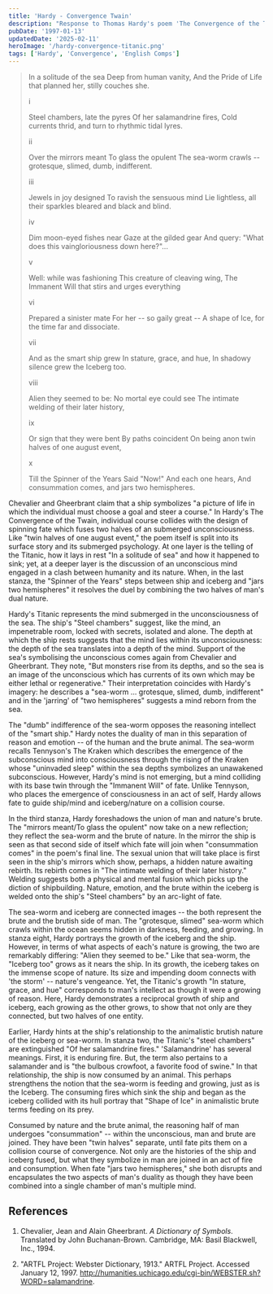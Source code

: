 ```yaml
---
title: 'Hardy - Convergence Twain'
description: "Response to Thomas Hardy's poem 'The Convergence of the Twain' for his English Comprehensive Program at Middlebury College in 1997."
pubDate: '1997-01-13'
updatedDate: '2025-02-11'
heroImage: '/hardy-convergence-titanic.png'
tags: ['Hardy', 'Convergence', 'English Comps']
---
```


> In a solitude of the sea
> Deep from human vanity,
> And the Pride of Life that planned her, stilly couches she.
>
> i
>
> Steel chambers, late the pyres
> Of her salamandrine fires,
> Cold currents thrid, and turn to rhythmic tidal lyres.
>
> ii
>
> Over the mirrors meant
> To glass the opulent
> The sea-worm crawls -- grotesque, slimed, dumb, indifferent.
>
> iii
>
> Jewels in joy designed
> To ravish the sensuous mind
> Lie lightless, all their sparkles bleared and black and blind.
>
> iv
>
> Dim moon-eyed fishes near
> Gaze at the gilded gear
> And query: "What does this vaingloriousness down here?"...
>
> v
>
> Well: while was fashioning
> This creature of cleaving wing,
> The Immanent Will that stirs and urges everything
>
> vi
>
> Prepared a sinister mate
> For her -- so gaily great --
> A shape of Ice, for the time far and dissociate.
>
> vii
>
> And as the smart ship grew
> In stature, grace, and hue,
> In shadowy silence grew the Iceberg too.
>
> viii
>
> Alien they seemed to be:
> No mortal eye could see
> The intimate welding of their later history,
>
> ix
>
> Or sign that they were bent
> By paths coincident
> On being anon twin halves of one august event,
>
> x
>
> Till the Spinner of the Years
> Said "Now!" And each one hears,
> And consummation comes, and jars two hemispheres.

Chevalier and Gheerbrant claim that a ship symbolizes "a picture of life in which the individual must choose a goal and steer a course." In Hardy's The Convergence of the Twain, individual course collides with the design of spinning fate which fuses two halves of an submerged unconsciousness. Like "twin halves of one august event," the poem itself is split into its surface story and its submerged psychology. At one layer is the telling of the Titanic, how it lays in rest "In a solitude of sea" and how it happened to sink; yet, at a deeper layer is the discussion of an unconscious mind engaged in a clash between humanity and its nature. When, in the last stanza, the "Spinner of the Years" steps between ship and iceberg and "jars two hemispheres" it resolves the duel by combining the two halves of man's dual nature.

Hardy's Titanic represents the mind submerged in the unconsciousness of the sea. The ship's "Steel chambers" suggest, like the mind, an impenetrable room, locked with secrets, isolated and alone. The depth at which the ship rests suggests that the mind lies within its unconsciousness: the depth of the sea translates into a depth of the mind. Support of the sea's symbolising the unconscious comes again from Chevalier and Gheerbrant. They note, "But monsters rise from its depths, and so the sea is an image of the unconscious which has currents of its own which may be either lethal or regenerative." Their interpretation coincides with Hardy's imagery: he describes a "sea-worm ... grotesque, slimed, dumb, indifferent" and in the 'jarring' of "two hemispheres" suggests a mind reborn from the sea.

The "dumb" indifference of the sea-worm opposes the reasoning intellect of the "smart ship." Hardy notes the duality of man in this separation of reason and emotion -- of the human and the brute animal. The sea-worm recalls Tennyson's The Kraken which describes the emergence of the subconscious mind into consciousness through the rising of the Kraken whose "uninvaded sleep" within the sea depths symbolizes an unawakened subconscious. However, Hardy's mind is not emerging, but a mind colliding with its base twin through the "Immanent Will" of fate. Unlike Tennyson, who places the emergence of consciousness in an act of self, Hardy allows fate to guide ship/mind and iceberg/nature on a collision course.

In the third stanza, Hardy foreshadows the union of man and nature's brute. The "mirrors meant/To glass the opulent" now take on a new reflection; they reflect the sea-worm and the brute of nature. In the mirror the ship is seen as that second side of itself which fate will join when "consummation comes" in the poem's final line. The sexual union that will take place is first seen in the ship's mirrors which show, perhaps, a hidden nature awaiting rebirth. Its rebirth comes in "The intimate welding of their later history." Welding suggests both a physical and mental fusion which picks up the diction of shipbuilding. Nature, emotion, and the brute within the iceberg is welded onto the ship's "Steel chambers" by an arc-light of fate.

The sea-worm and iceberg are connected images -- the both represent the brute and the brutish side of man. The "grotesque, slimed" sea-worm which crawls within the ocean seems hidden in darkness, feeding, and growing. In stanza eight, Hardy portrays the growth of the iceberg and the ship. However, in terms of what aspects of each's nature is growing, the two are remarkably differing: "Alien they seemed to be." Like that sea-worm, the "Iceberg too" grows as it nears the ship. In its growth, the iceberg takes on the immense scope of nature. Its size and impending doom connects with 'the storm' -- nature's vengeance. Yet, the Titanic's growth "In stature, grace, and hue" corresponds to man's intellect as though it were a growing of reason. Here, Hardy demonstrates a reciprocal growth of ship and iceberg, each growing as the other grows, to show that not only are they connected, but two halves of one entity.

Earlier, Hardy hints at the ship's relationship to the animalistic brutish nature of the iceberg or sea-worm. In stanza two, the Titanic's "steel chambers" are extinguished "Of her salamandrine fires." 'Salamandrine' has several meanings. First, it is enduring fire. But, the term also pertains to a salamander and is "the bulbous crowfoot, a favorite food of swine." In that relationship, the ship is now consumed by an animal. This perhaps strengthens the notion that the sea-worm is feeding and growing, just as is the Iceberg. The consuming fires which sink the ship and began as the iceberg collided with its hull portray that "Shape of Ice" in animalistic brute terms feeding on its prey.

Consumed by nature and the brute animal, the reasoning half of man undergoes "consummation" -- within the unconscious, man and brute are joined. They have been "twin halves" separate, until fate pits them on a collision course of convergence. Not only are the histories of the ship and iceberg fused, but what they symbolize in man are joined in an act of fire and consumption. When fate "jars two hemispheres," she both disrupts and encapsulates the two aspects of man's duality as though they have been combined into a single chamber of man's multiple mind.

## References

1. Chevalier, Jean and Alain Gheerbrant. _A Dictionary of Symbols_. Translated by John Buchanan-Brown. Cambridge, MA: Basil Blackwell, Inc., 1994.

2. "ARTFL Project: Webster Dictionary, 1913." ARTFL Project. Accessed January 12, 1997. http://humanities.uchicago.edu/cgi-bin/WEBSTER.sh?WORD=salamandrine.
